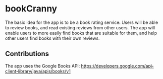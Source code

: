 # bookCranny
The basic idea for the app is to be a book rating service. Users will be able to review books, and read existing reviews from other users. The app will enable users to more easily find books that are suitable for them, and help other users find books with their own reviews.

## Contributions
The app uses the Google Books API: https://developers.google.com/api-client-library/java/apis/books/v1
